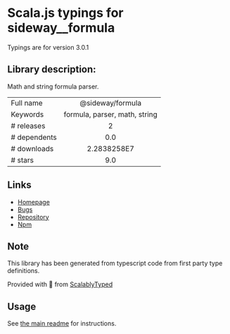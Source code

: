 
# Scala.js typings for sideway__formula

Typings are for version 3.0.1

## Library description:
Math and string formula parser.

|                    |                 |
| ------------------ | :-------------: |
| Full name          | @sideway/formula |
| Keywords           | formula, parser, math, string |
| # releases         | 2 |
| # dependents       | 0.0 |
| # downloads        | 2.2838258E7 |
| # stars            | 9.0 |

## Links
- [Homepage](https://github.com/sideway/formula#readme)
- [Bugs](https://github.com/sideway/formula/issues)
- [Repository](https://github.com/sideway/formula)
- [Npm](https://www.npmjs.com/package/%40sideway%2Fformula)
    


## Note
This library has been generated from typescript code from first party type definitions.

Provided with :purple_heart: from [ScalablyTyped](https://github.com/oyvindberg/ScalablyTyped)

## Usage
See [the main readme](../../readme.md) for instructions.


